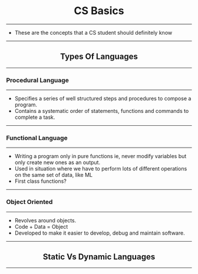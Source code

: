 <h1 align="center">CS Basics</h1>

<hr>

- These are the concepts that a CS student should definitely know

<hr>

<h2 align="center">Types Of Languages</h2>

<hr>

### Procedural Language

<hr>

- Specifies a series of well structured steps and procedures to compose a program.
- Contains a systematic order of statements, functions and commands to complete a task.

<hr>

### Functional Language

<hr>

- Writing a program only in pure functions ie, never modify variables but only create new ones as an output.
- Used in situation where we have to perform lots of different operations on the same set of data, like ML
- First class functions?

<hr>

### Object Oriented

<hr>

- Revolves around objects.
- Code + Data = Object
- Developed to make it easier to develop, debug and maintain software.

<hr>

<h2 align="center">Static Vs Dynamic Languages</h2>

<hr>